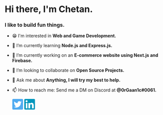 <h1 align="left">Hi there, I'm Chetan.</h1>
<h3 align="left">I like to build fun things.</h3>

<!-- <h3 align="left">About Me 🚀 </h3>
I like to learn new things by building fun projects, 
I am passionate about anything that involves coding, be it Web Dev, Game Dev, or anything else. -->
- 😁 I'm interested in **Web and Game Development.**

- 🌱 I’m currently learning **Node.js and Express.js.**

- 🔭 I’m currently working on an **E-commerce website using Next.js and Firebase.**

- 👯 I’m looking to collaborate on **Open Source Projects.**

- 💬 Ask me about **Anything, I will try my best to help.**

- 📫 How to reach me: Send me a DM on Discord at **@0rGaan1c#0061.**




     <a target="_blank" href="https://twitter.com/0rGaan1c"><img src="https://github.com/0rGaan1c/0rGaan1c/blob/main/twitter.png" width="34px"></a>
     <a target="_blank" href="https://www.linkedin.com/in/chetan-sengar-94a390221/"><img src="https://github.com/0rGaan1c/0rGaan1c/blob/main/linkedin.png" width="34px"></a>

<!-- - 🤔 I’m looking for help with ... -->


<!-- - 😄 Pronouns: ... -->
<!-- - ⚡ Fun fact: ... -->

